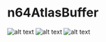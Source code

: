 # n64AtlasBuffer

![alt text](https://i.imgur.com/gnyPF8G.png)
![alt text](https://imgur.com/28xsMbJ)
![alt text](https://imgur.com/tP3DZak)
